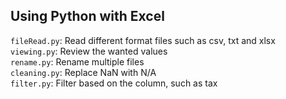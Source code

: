 ## Using Python with Excel
`fileRead.py`: Read different format files such as csv, txt and xlsx  
`viewing.py`: Review the wanted values  
`rename.py`: Rename multiple files  
`cleaning.py`: Replace NaN with N/A  
`filter.py`: Filter based on the column, such as tax
